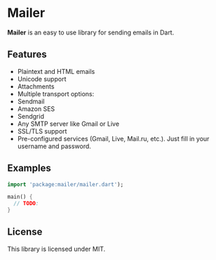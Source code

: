 Mailer
==

**Mailer** is an easy to use library for sending emails in Dart.

## Features

* Plaintext and HTML emails
* Unicode support
* Attachments
* Multiple transport options:
 * Sendmail
 * Amazon SES
 * Sendgrid
 * Any SMTP server like Gmail or Live
* SSL/TLS support
* Pre-configured services (Gmail, Live, Mail.ru, etc.). Just fill in your username and password.

## Examples

```dart
import 'package:mailer/mailer.dart');

main() {
  // TODO:
}
```

## License
This library is licensed under MIT.
